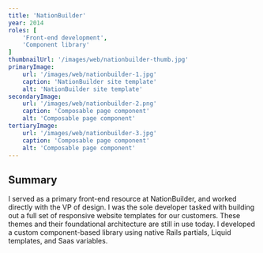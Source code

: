 ```yaml
---
title: 'NationBuilder'
year: 2014
roles: [
    'Front-end development',
    'Component library'
]
thumbnailUrl: '/images/web/nationbuilder-thumb.jpg'
primaryImage:
    url: '/images/web/nationbuilder-1.jpg'
    caption: 'NationBuilder site template'
    alt: 'NationBuilder site template'
secondaryImage:
    url: '/images/web/nationbuilder-2.png'
    caption: 'Composable page component'
    alt: 'Composable page component'
tertiaryImage:
    url: '/images/web/nationbuilder-3.jpg'
    caption: 'Composable page component'
    alt: 'Composable page component'
---
```

## Summary
I served as a primary front-end resource at NationBuilder, and worked directly with the VP of design. I was the sole developer tasked with building out a full set of responsive website templates for our customers. These themes and their foundational architecture are still in use today. I developed a custom component-based library using native Rails partials, Liquid templates, and Saas variables.